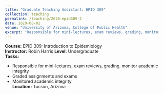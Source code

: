 ```yaml
---
title: "Graduate Teaching Assistant: EPID 309"
collection: teaching
permalink: /teaching/2020-epid309-2
date: 2020-08-01
venue: "University of Arizona, College of Public Health"
excerpt: "Responsible for mini-lectures, exam reviews, grading, monitor academic integrity"
---
```

**Course:** EPID 309: Introduction to Epidemiology  
**Instructor:** Robin Harris 
**Level:** Undergraduate  
**Tasks:**  
- Responsible for mini-lectures, exam reviews, grading, monitor academic integrity  
- Graded assignments and exams  
- Monitored academic integrity  
**Location:** Tucson, Arizona
